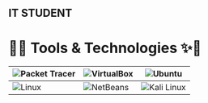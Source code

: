 ## IT STUDENT
# 🌸✨ Tools & Technologies ✨🌸

<div align="center">

| ![Packet Tracer](https://img.shields.io/badge/-Packet_Tracer-0078D4?style=flat-square&logo=cisco&logoColor=white) | ![VirtualBox](https://img.shields.io/badge/-VirtualBox-183A61?style=flat-square&logo=virtualbox&logoColor=white) | ![Ubuntu](https://img.shields.io/badge/-Ubuntu-E95420?style=flat-square&logo=ubuntu&logoColor=white) |
| --- | --- | --- |
| ![Linux](https://img.shields.io/badge/-Linux-FCC624?style=flat-square&logo=linux&logoColor=black) | ![NetBeans](https://img.shields.io/badge/-NetBeans-1B6AC6?style=flat-square&logo=apache-netbeans-ide&logoColor=white) | ![Kali Linux](https://img.shields.io/badge/-Kali_Linux-268BEE?style=flat-square&logo=kalilinux&logoColor=white) |

</div>


<!--![Entle's GitHub stats](https://github-readme-stats.vercel.app/api?username=YOUR_USERNAME&show_icons=true&theme=radical)

<!--
**Lamkele-Archive/Lamkele-Archive** is a ✨ _special_ ✨ repository because its `README.md` (this file) appears on your GitHub profile.

Here are some ideas to get you started:

- 🔭 I’m currently working on ...
- 🌱 I’m currently learning ...
- 👯 I’m looking to collaborate on ...
- 🤔 I’m looking for help with ...
- 💬 Ask me about ...
- 📫 How to reach me: ...
- 😄 Pronouns: ...
- ⚡ Fun fact: ...
-->
